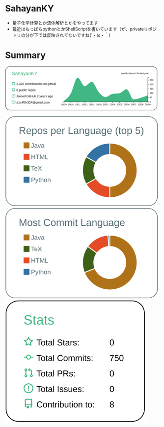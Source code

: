 # SahayanKY
- 量子化学計算とか流体解析とかをやってます
- 最近はもっぱらpythonとかShellScriptを書いています（が、privateリポジトリの分が下では反映されてないですね(´・ω・｀)

# Summary
[![](https://raw.githubusercontent.com/SahayanKY/SahayanKY/master/profile-summary-card-output/vue/0-profile-details.svg)](https://github.com/vn7n24fzkq/github-profile-summary-cards)

[![](https://raw.githubusercontent.com/SahayanKY/SahayanKY/master/profile-summary-card-output/default/1-repos-per-language.svg)](https://github.com/vn7n24fzkq/github-profile-summary-cards)
[![](https://raw.githubusercontent.com/SahayanKY/SahayanKY/master/profile-summary-card-output/default/2-most-commit-language.svg)](https://github.com/vn7n24fzkq/github-profile-summary-cards)
[![](https://raw.githubusercontent.com/SahayanKY/SahayanKY/master/profile-summary-card-output/vue/3-stats.svg)](https://github.com/vn7n24fzkq/github-profile-summary-cards)




